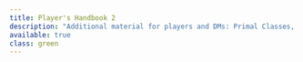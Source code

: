 ```yaml
---
title: Player's Handbook 2
description: "Additional material for players and DMs: Primal Classes, other extra classes and more monsters"
available: true
class: green
---
```

